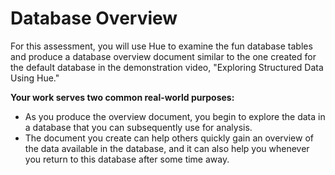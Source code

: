 # Database Overview

For this assessment, you will use Hue to examine the fun database tables and produce a database overview document similar to the one created for the default database in the demonstration video, "Exploring Structured Data Using Hue." 

**Your work serves two common real-world purposes:** 
- As you produce the overview document, you begin to explore the data in a database that you can subsequently use for analysis.
-   The document you create can help others quickly gain an overview of the data available in the database, and it can also help you whenever you return to this database after some time away.

